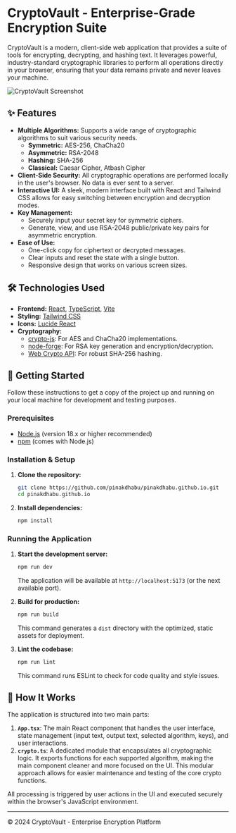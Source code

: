 # CryptoVault - Enterprise-Grade Encryption Suite

CryptoVault is a modern, client-side web application that provides a suite of tools for encrypting, decrypting, and hashing text. It leverages powerful, industry-standard cryptographic libraries to perform all operations directly in your browser, ensuring that your data remains private and never leaves your machine.

![CryptoVault Screenshot](https://github.com/user-attachments/assets/55e60517-e81a-4f5b-81e0-59f6e522964b)


## ✨ Features

- **Multiple Algorithms:** Supports a wide range of cryptographic algorithms to suit various security needs.
  - **Symmetric:** AES-256, ChaCha20
  - **Asymmetric:** RSA-2048
  - **Hashing:** SHA-256
  - **Classical:** Caesar Cipher, Atbash Cipher
- **Client-Side Security:** All cryptographic operations are performed locally in the user's browser. No data is ever sent to a server.
- **Interactive UI:** A sleek, modern interface built with React and Tailwind CSS allows for easy switching between encryption and decryption modes.
- **Key Management:**
  - Securely input your secret key for symmetric ciphers.
  - Generate, view, and use RSA-2048 public/private key pairs for asymmetric encryption.
- **Ease of Use:**
  - One-click copy for ciphertext or decrypted messages.
  - Clear inputs and reset the state with a single button.
  - Responsive design that works on various screen sizes.

## 🛠️ Technologies Used

- **Frontend:** [React](https://reactjs.org/), [TypeScript](https://www.typescriptlang.org/), [Vite](https://vitejs.dev/)
- **Styling:** [Tailwind CSS](https://tailwindcss.com/)
- **Icons:** [Lucide React](https://lucide.dev/guide/packages/lucide-react)
- **Cryptography:**
  - [crypto-js](https.github.com/brix/crypto-js): For AES and ChaCha20 implementations.
  - [node-forge](https://github.com/digitalbazaar/forge): For RSA key generation and encryption/decryption.
  - [Web Crypto API](https://developer.mozilla.org/en-US/docs/Web/API/Web_Crypto_API): For robust SHA-256 hashing.

## 🚀 Getting Started

Follow these instructions to get a copy of the project up and running on your local machine for development and testing purposes.

### Prerequisites

- [Node.js](https://nodejs.org/) (version 18.x or higher recommended)
- [npm](https://www.npmjs.com/) (comes with Node.js)

### Installation & Setup

1. **Clone the repository:**
   ```bash
   git clone https://github.com/pinakdhabu/pinakdhabu.github.io.git
   cd pinakdhabu.github.io
   ```

2. **Install dependencies:**
   ```bash
   npm install
   ```

### Running the Application

1. **Start the development server:**
   ```bash
   npm run dev
   ```
   The application will be available at `http://localhost:5173` (or the next available port).

2. **Build for production:**
   ```bash
   npm run build
   ```
   This command generates a `dist` directory with the optimized, static assets for deployment.

3. **Lint the codebase:**
   ```bash
   npm run lint
   ```
   This command runs ESLint to check for code quality and style issues.

## 🔐 How It Works

The application is structured into two main parts:

1.  **`App.tsx`**: The main React component that handles the user interface, state management (input text, output text, selected algorithm, keys), and user interactions.
2.  **`crypto.ts`**: A dedicated module that encapsulates all cryptographic logic. It exports functions for each supported algorithm, making the main component cleaner and more focused on the UI. This modular approach allows for easier maintenance and testing of the core crypto functions.

All processing is triggered by user actions in the UI and executed securely within the browser's JavaScript environment.

---

© 2024 CryptoVault - Enterprise Encryption Platform
